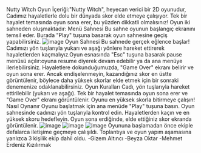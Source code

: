 Nutty Witch
Oyun İçeriği:"Nutty Witch", heyecan verici bir 2D oyunudur, Cadımız hayaletlerle dolu bir dünyada skor elde etmeye çalışıyor. Tek bir hayalet temasında oyun sona erer, bu yüzden dikkatli olmalısınız!
Oyun iki sahneden oluşmaktadır:
Menü Sahnesi
Bu sahne oyunun başlangıç ekranını temsil eder. Burada "Play" tuşuna basarak oyun sahnesine geçiş yapabilirsiniz.
![image](https://github.com/Eydenis/U-86/assets/129098946/32b70bd6-9aa6-422d-85ec-e829d60ea5bf)
Oyun Sahnesi
Bu sahnede gerçek eğlence başlar! Cadımızı yön tuşlarıyla yukarı ve aşağı yönlere hareket ettirerek hayaletlerden kaçmalıyız.Oyun esnasında "Esc" tuşuna basarak pause menüsü açılır:oyuna resume diyerek devam edebilir ya da ana menüye ilerlebilirsiniz. Hayaletlere dokunduğumuzda, "Game Over" ekranı belirir ve oyun sona erer. Ancak endişelenmeyin, kazandığınız skor en üstte görüntülenir, böylece daha yüksek skorlar elde etmek için bir sonraki denemenize odaklanabilirsiniz.
Oyun Kuralları
Cadı, yön tuşlarıyla hareket ettirilebilir (yukarı ve aşağı).
Tek bir hayalet temasında oyun sona erer ve "Game Over" ekranı görüntülenir.
Oyunu en yüksek skorla bitirmeye çalışın!
Nasıl Oynanır
Oyunu başlatmak için ana menüde "Play" tuşuna basın.
Oyun sahnesinde cadınızı yön tuşlarıyla kontrol edin.
Hayaletlerden kaçın ve en yüksek skoru hedefleyin.
Oyun sona erdiğinde, elde ettiğiniz skor ekranda görüntülenir.
![image](https://github.com/Eydenis/U-86/assets/129098946/b5d46982-37b5-4ee8-878f-c38901628f2e)
![image](https://github.com/Eydenis/U-86/assets/129098946/79fb287b-4d32-4031-bef6-2c58e7c8d655)
![image](https://github.com/Eydenis/U-86/assets/129098946/2f84a275-dc86-4f38-aad9-4b90851ff009)
 Oyununa başlamadan önce ekiple defalarca iletişime geçmeye çalışıldı. Toplantıya ve oyun yapım aşamasına yanlızca 3 kişilik ekip dahil oldu.
-Gizem Altıncı
-Beyza Oktar
-Mehmet Erdeniz Kızılırmak
